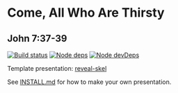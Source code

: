 # Come, All Who Are Thirsty
## John 7:37-39

[![Build status](https://travis-ci.org/sermons/thirsty.svg)](https://travis-ci.org/sermons/thirsty)
[![Node deps](https://david-dm.org/sermons/thirsty.svg)](https://david-dm.org/sermons/thirsty)
[![Node devDeps](https://david-dm.org/sermons/thirsty/dev-status.svg)](https://david-dm.org/sermons/thirsty?type=dev)

Template presentation: [reveal-skel](https://github.com/sermons/reveal-skel)

See [INSTALL.md](INSTALL.md)
for how to make your own presentation.
